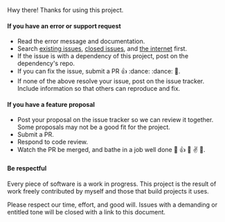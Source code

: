 Hwy there! Thanks for using this project.

#### If you have an error or support request

- Read the error message and documentation.
- Search [existing issues](https://github.com/robwierzbowski/gulp-intermediate/issues), [closed issues](https://github.com/robwierzbowski/gulp-intermediate/issues?page=1&state=closed), and [the internet](https://google.com) first.
- If the issue is with a dependency of this project, post on the dependency's repo.
- If you can fix the issue, submit a PR :+1: :dance: :dance: :rocket:.
- If none of the above resolve your issue, post on the issue tracker. Include information so that others can reproduce and fix.

#### If you have a feature proposal

- Post your proposal on the issue tracker so we can review it together. Some proposals may not be a good fit for the project.
- Submit a PR.
- Respond to code review.
- Watch the PR be merged, and bathe in a job well done :icecream: :+1: :horse: :v: :palm_tree:.

#### Be respectful

Every piece of software is a work in progress. This project is the result of work freely contributed by myself and those that build projects it uses.

Please respect our time, effort, and good will. Issues with a demanding or entitled tone will be closed with a link to this document. 
